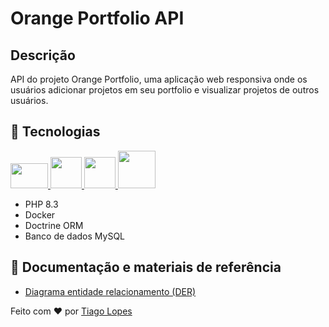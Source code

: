 # Orange Portfolio API

## Descrição

API do projeto Orange Portfolio, uma aplicação web responsiva onde os usuários adicionar projetos em seu portfolio e visualizar projetos de outros usuários.

## 🚀 Tecnologias

<div>

<a href="https://www.php.net/" title="PHP" target="_blank">

<img src="https://www.zettaomnis.net.br/portal/images/zost/ourproducts/php/php.png" height="40px" width="60px" />

</a>

<a href="https://www.docker.com/" title="Docker" target="_blank">

<img src="https://www.mundodocker.com.br/wp-content/uploads/2015/06/docker_facebook_share.png" height="50px" width="50px" />
</a>

<a href="https://www.doctrine-project.org/" title="Zod" target="_blank">

<img src="https://www.doctrine-project.org/logos/doctrine-logo.svg" height="50px" width="50px" />

</a>

<a href="https://www.mysql.com" title="MySQL" target="_blank">

<img src="https://www.freepnglogos.com/uploads/logo-mysql-png/logo-mysql-mysql-logo-png-transparent-svg-vector-bie-supply-2.png" height="60px" width="60px" />
</a>

</div>

-   PHP 8.3
-   Docker
-   Doctrine ORM
-   Banco de dados MySQL

## 📖 Documentação e materiais de referência

-   [Diagrama entidade relacionamento (DER)](https://viewer.diagrams.net/index.html?tags=%7B%7D&highlight=0000ff&edit=_blank&layers=1&nav=1&title=DER%20Hackathon.drawio#Uhttps%3A%2F%2Fdrive.google.com%2Fuc%3Fid%3D1YMJEJt-00DrpkHeaDF379xOy6yShrIF3%26export%3Ddownload)


Feito com ❤️ por <a href="https://www.linkedin.com/in/tiago-lopes-7ab0b71a4" target="_blank">Tiago Lopes</a>